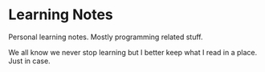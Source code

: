 # Learning Notes

Personal learning notes. Mostly programming related stuff.

We all know we never stop learning but I better keep what I read in a place. Just in case.

